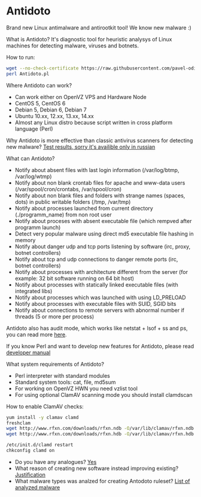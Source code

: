 Antidoto
========

Brand new Linux antimalware and antirootkit tool! We know new malware :)

What is Antidoto? It's diagnostic tool for heuristic analysys of Linux machines for detecting malware, viruses and botnets.

How to run:
```bash
wget --no-check-certificate https://raw.githubusercontent.com/pavel-odintsov/Antidoto/master/Antidoto.pl -OAntidoto.pl
perl Antidoto.pl
```
Where Antidoto can work?

* Can work either on OpenVZ VPS and Hardware Node
* CentOS 5, CentOS 6
* Debian 5, Debian 6, Debian 7
* Ubuntu 10.xx, 12.xx, 13.xx, 14.xx
* Almost any Linux distro because script written in cross platform language (Perl)

Why Antidoto is more effective than classic antivirus scanners for detecting new malware?
[Test results, sorry it's availible only in russian](https://github.com/pavel-odintsov/Antidoto/wiki/%D0%AD%D1%84%D1%84%D0%B5%D0%BA%D1%82%D0%B8%D0%B2%D0%BD%D0%BE%D1%81%D1%82%D1%8C-%D1%80%D0%B0%D0%B1%D0%BE%D1%82%D1%8B-%D0%B0%D0%BD%D1%82%D0%B8%D0%B2%D0%B8%D1%80%D1%83%D1%81%D0%BE%D0%B2-%D0%BD%D0%B0-%D0%BF%D0%BB%D0%B0%D1%82%D1%84%D0%BE%D1%80%D0%BC%D0%B5-Linux)

What can Antidoto?

* Notify about absent files with last login information (/var/log/btmp, /var/log/wtmp)
* Notify about non blank crontab files for apache and www-data users (/var/spool/cron/crontabs, /var/spool/cron)
* Notify about non blank files and folders with strange names (spaces, dots) in publiс writable folders (/tmp, /var/tmp) 
* Notify about processes launched from current directory (./programm_name) from non root user
* Notify about proceses with absent executable file (which rempved after programm launch)
* Detect very popular malware using direct md5 executable file hashing in memory
* Notify about danger udp and tcp ports listening by software (irc, proxy, botnet controllers)
* Notify about tcp and udp  connections to danger remote ports (irc, botnet controllers)
* Notify about processes with architecture different from the server (for example: 32 bit software running on 64 bit host)
* Notify about processes with statically linked executable files (with integrated libs)
* Notify about processes which was launched with using LD_PRELOAD 
* Notify about processes with executable files with SUID, SGID bits
* Notify about connections to remote servers with abnormal number if threads (5 or more per process)

Antidoto also has audit mode, which works like netstat + lsof + ss and ps, you can read more [here](https://github.com/pavel-odintsov/Antidoto/blob/master/AUDIT.md).

If you know Perl and want to develop new features for Antidoto, please read [developer manual](https://github.com/pavel-odintsov/Antidoto/blob/master/DEVELOPERS.md)

What system requirements of Antidoto?
* Perl interpreter with standard modules
* Standard system tools: cat, file, md5sum
* For working on OpenVZ HWN you need vzlist tool
* For using optional ClamAV scanning mode you should install clamdscan

How to enable ClamAV checks: 
```bash
yum install -y clamav clamd
freshclam
wget http://www.rfxn.com/downloads/rfxn.ndb -O/var/lib/clamav/rfxn.ndb
wget http://www.rfxn.com/downloads/rfxn.hdb -O/var/lib/clamav/rfxn.hdb

/etc/init.d/clamd restart
chkconfig clamd on
```

* Do you have any analogues? [Yes](https://github.com/pavel-odintsov/Antidoto/wiki/%D0%90%D0%BD%D0%B0%D0%BB%D0%BE%D0%B3%D0%B8)
* What reason of creating new software instead improving existing? [Justification](https://github.com/pavel-odintsov/Antidoto/wiki/%D0%9F%D1%80%D0%B8%D1%87%D0%B8%D0%BD%D1%8B-%D1%81%D0%BE%D0%B7%D0%B4%D0%B0%D0%BD%D0%B8%D1%8F-Antidoto)
* What malware types was analzed for creating Antodoto ruleset? [List of analyzed malware](https://github.com/pavel-odintsov/Antidoto/wiki/%D0%9E%D1%81%D0%BD%D0%BE%D0%B2%D0%BD%D1%8B%D0%B5-%D1%82%D0%B8%D0%BF%D1%8B-%D0%B7%D0%BB%D0%BE%D0%B2%D1%80%D0%B5%D0%B4%D0%BD%D0%BE%D0%B3%D0%BE-%D0%9F%D0%9E-%D0%BD%D0%B0-Linux-%D1%81%D0%B5%D1%80%D0%B2%D0%B5%D1%80%D0%B0%D1%85)
